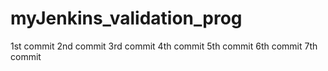 # myJenkins_validation_prog
1st commit
2nd commit
3rd commit
4th commit
5th commit
6th commit
7th commit
